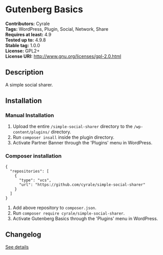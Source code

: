 # Gutenberg Basics #
**Contributors:**      Cyrale  
**Tags:**              WordPress, Plugin, Social, Network, Share  
**Requires at least:** 4.9  
**Tested up to:**      4.9.8  
**Stable tag:**        1.0.0  
**License:**           GPL2+  
**License URI:**       http://www.gnu.org/licenses/gpl-2.0.html  

## Description ##

A simple social sharer.

## Installation ##

### Manual Installation ###

1. Upload the entire `/simple-social-sharer` directory to the `/wp-content/plugins/` directory.
2. Run `composer insall` inside the plugin directory.
3. Activate Partner Banner through the 'Plugins' menu in WordPress.

### Composer installation

```
{
  "repositories": [
    {
      "type": "vcs",
      "url": "https://github.com/cyrale/simple-social-sharer"
    }
  ]
}
```

1. Add above repository to `composer.json`.
2. Run `composer require cyrale/simple-social-sharer`.
3. Activate Gutenberg Basics through the 'Plugins' menu in WordPress.

## Changelog ##

[See details](https://github.com/cyrale/simple-social-sharer/blob/master/CHANGELOG.md)
